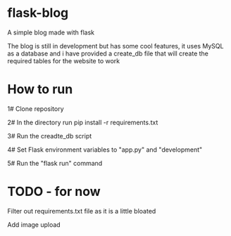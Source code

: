 # flask-blog
A simple blog made with flask

The blog is still in development but has some cool features, it uses MySQL as a database and i have provided a create_db file that will create
the required tables for the website to work


# How to run

1# Clone repository

2# In the directory run pip install -r requirements.txt

3# Run the creadte_db script

4# Set Flask environment variables to "app.py" and "development"

5# Run the "flask run" command


# TODO - for now

Filter out requirements.txt file as it is a little bloated

Add image upload
